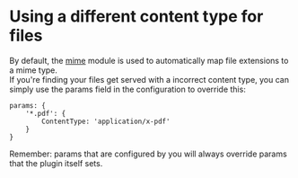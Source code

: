 # Using a different content type for files

By default, the [mime](https://www.npmjs.com/package/mime) module is used to automatically map file extensions to a mime type.  
If you're finding your files get served with a incorrect content type, you can simply use the params field in the configuration to override this:  

```
params: {
    '*.pdf': {
        ContentType: 'application/x-pdf'
    }
}
```

Remember: params that are configured by you will always override params that the plugin itself sets.